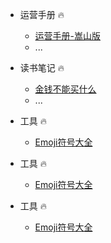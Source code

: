 * 运营手册 🔥
  * [运营手册-嵩山版](./运营学习笔记/运营基础知识.md)
  * ... 
  
* 读书笔记 🔥
  * [金钱不能买什么](./读书笔记/金钱不能买什么.md)
  * ...

* 工具 🔥
  * [Emoji符号大全](./工具/Emoji符号大全.md)

* 工具 🔥
  * [Emoji符号大全](./工具/Emoji符号大全.md)

* 工具 🔥
  * [Emoji符号大全](./工具/Emoji符号大全.md)